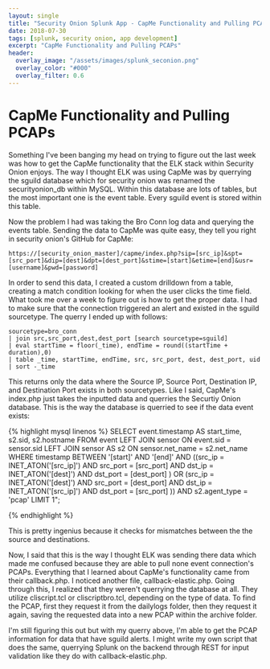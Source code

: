 ```yaml
---
layout: single
title: "Security Onion Splunk App - CapMe Functionality and Pulling PCAPs"
date: 2018-07-30
tags: [splunk, security onion, app development]
excerpt: "CapMe Functionality and Pulling PCAPs"
header:
  overlay_image: "/assets/images/splunk_seconion.png"
  overlay_color: "#000"
  overlay_filter: 0.6
---
```


# CapMe Functionality and Pulling PCAPs

Something I've been banging my head on trying to figure out the last week was how to get the CapMe functionality that the ELK stack within Security Onion enjoys.  The way I thought ELK was using CapMe was by querrying the sguild database which for security onion was renamed the securityonion_db within MySQL.  Within this database are lots of tables, but the most important one is the event table.  Every sguild event is stored within this table.

Now the problem I had was taking the Bro Conn log data and querying the events table.  Sending the data to CapMe was quite easy, they tell you right in security onion's GitHub for CapMe:

    https://[security_onion_master]/capme/index.php?sip=[src_ip]&spt=[src_port]&dip=[dest]&dpt=[dest_port]&stime=[start]&etime=[end]&usr=[username]&pwd=[password]
    
In order to send this data, I created a custom drilldown from a table, creating a match condition looking for when the user clicks the time field.  What took me over a week to figure out is how to get the proper data.  I had to make sure that the connection triggered an alert and existed in the sguild sourcetype.  The querry I ended up with follows: 

    sourcetype=bro_conn
    | join src,src_port,dest,dest_port [search sourcetype=sguild]
    | eval startTime = floor(_time), endTime = round((startTime + duration),0)
    | table _time, startTime, endTime, src, src_port, dest, dest_port, uid
    | sort -_time

This returns only the data where the Source IP, Source Port, Destination IP, and Destination Port exists in both sourcetypes.  Like I said, CapMe's index.php just takes the inputted data and querries the Securtiy Onion database.  This is the way the database is querried to see if the data event exists:

{% highlight mysql linenos %}
  SELECT event.timestamp AS start_time, s2.sid, s2.hostname
         FROM event
         LEFT JOIN sensor ON event.sid = sensor.sid
         LEFT JOIN sensor AS s2 ON sensor.net_name = s2.net_name
         WHERE timestamp BETWEEN '[start]' AND '[end]'
         AND ((src_ip = INET_ATON('[src_ip]') AND src_port = [src_port] 
         AND dst_ip = INET_ATON('[dest]') AND dst_port = [dest_port] )
         OR (src_ip = INET_ATON('[dest]') AND src_port = [dest_port] 
         AND dst_ip = INET_ATON('[src_ip]') AND dst_port = [src_port] ))
         AND s2.agent_type = 'pcap' LIMIT 1";
  
{% endhighlight %}

This is pretty ingenius because it checks for mismatches between the the source and destinations.  

Now, I said that this is the way I thought ELK was sending there data which made me confused because they are able to pull none event connection's PCAPs.  Everything that I learned about CapMe's functionality came from their callback.php.  I noticed another file, callback-elastic.php.  Going through this, I realized that they weren't querrying the database at all.  They utilize cliscript.tcl or cliscriptbro.tcl, depending on the type of data. To find the PCAP, first they request it from the dailylogs folder, then they request it again, saving the requested data into a new PCAP within the archive folder.

I'm still figuring this out but with my querry above, I'm able to get the PCAP information for data that have sguild alerts.  I might write my own script that does the same, querrying Splunk on the backend through REST for input validation like they do with callback-elastic.php.


